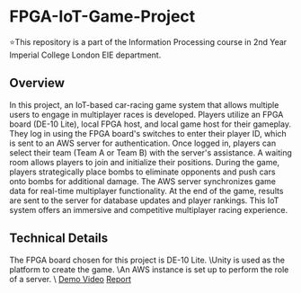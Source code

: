 # FPGA-IoT-Game-Project

:star:This repository is a part of the Information Processing course in 2nd Year Imperial College London EIE department. 

## Overview
In this project, an IoT-based car-racing game system that allows multiple users to engage in multiplayer races is developed. Players utilize an FPGA board (DE-10 Lite), local FPGA host, and local game host for their gameplay. They log in using the FPGA board's switches to enter their player ID, which is sent to an AWS server for authentication. 
Once logged in, players can select their team (Team A or Team B) with the server's assistance. A waiting room allows players to join and initialize their positions. During the game, players strategically place bombs to eliminate opponents and push cars onto bombs for additional damage. The AWS server synchronizes game data for real-time multiplayer functionality. At the end of the game, results are sent to the server for database updates and player rankings. This IoT system offers an immersive and competitive multiplayer racing experience.

## Technical Details
The FPGA board chosen for this project is DE-10 Lite. \\Unity is used as the platform to create the game. \\An AWS instance is set up to perform the role of a server. \\
[Demo Video](Deliverables/FPGA-IoT-Game.mp4)
[Report](Deliverables/Group2_Report.mp4)
